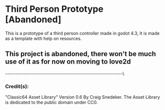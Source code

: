 # Third Person Prototype [Abandoned]

This is a prototype of a third person controller made in godot 4.3, It is made as a template with help on resources.

## This project is abandoned, there won't be much use of it as for now on moving to love2d

-----------------------------------------------------------\

### Credit(s):

"Classic64 Asset Library" Version 0.6 By Craig Snedeker. The Asset Library is dedicated to the public domain under CC0.
